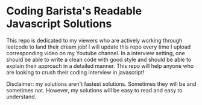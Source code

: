 # Coding Barista's Readable Javascript Solutions

This repo is dedicated to my viewers who are actively working through leetcode to land their dream job!
I will update this repo every time I upload corresponding video on my Youtube channel.
In a interview setting, one should be able to write a clean code with good style and should be able to explain their approach in a detailed manner. This repo will help anyone who are looking to crush their coding interview in javascript!

Disclaimer: my solutions aren't fastest solutions. Sometimes they will be and sometimes not. However, my solutions will be easy to read and easy to understand.
